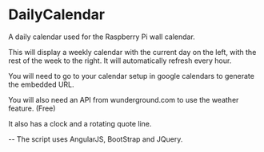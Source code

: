 # DailyCalendar
A daily calendar used for the Raspberry Pi wall calendar.

This will display a weekly calendar with the current day on the left, with the rest of the week to the right. It will automatically refresh every hour.

You will need to go to your calendar setup in google calendars to generate the embedded URL.

You will also need an API from wunderground.com to use the weather feature. (Free)

It also has a clock and a rotating quote line.

--
The script uses AngularJS, BootStrap and JQuery.
